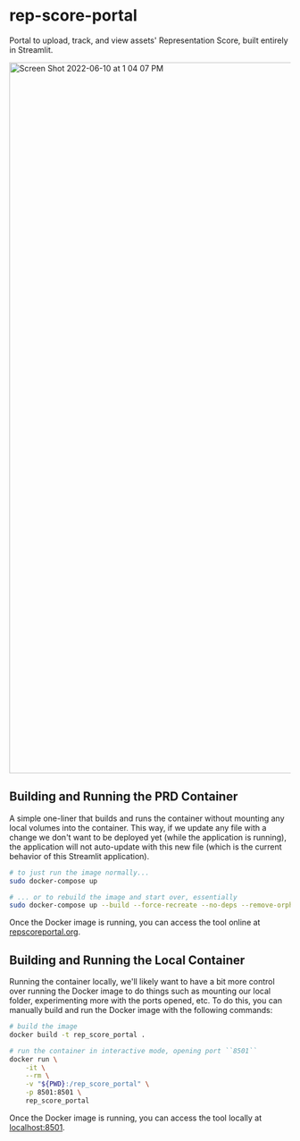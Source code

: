 # rep-score-portal

Portal to upload, track, and view assets' Representation Score, built entirely in Streamlit.

<img width="1272" alt="Screen Shot 2022-06-10 at 1 04 07 PM" src="https://user-images.githubusercontent.com/31417712/173125041-68d320c3-3df6-47f7-9d06-3ac5c81ee85a.png">

## Building and Running the PRD Container
A simple one-liner that builds and runs the container without mounting any local volumes into the container. This way, if we update any file with a change we don't want to be deployed yet (while the application is running), the application will not auto-update with this new file (which is the current behavior of this Streamlit application).

```bash
# to just run the image normally...
sudo docker-compose up

# ... or to rebuild the image and start over, essentially
sudo docker-compose up --build --force-recreate --no-deps --remove-orphans
```

Once the Docker image is running, you can access the tool online at [repscoreportal.org](https://repscoreportal.org/).

## Building and Running the Local Container
Running the container locally, we'll likely want to have a bit more control over running the Docker image to do things such as mounting our local folder, experimenting more with the ports opened, etc. To do this, you can manually build and run the Docker image with the following commands:

```bash
# build the image
docker build -t rep_score_portal .

# run the container in interactive mode, opening port ``8501``
docker run \
    -it \
    --rm \
    -v "${PWD}:/rep_score_portal" \
    -p 8501:8501 \
    rep_score_portal
```

Once the Docker image is running, you can access the tool locally at [localhost:8501](http://localhost:8501/).
